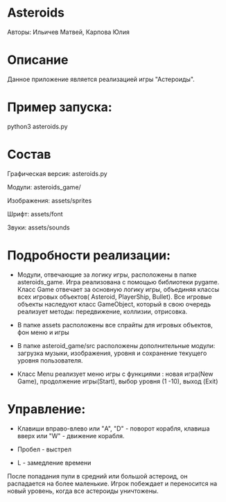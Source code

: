 # Asteroids


Авторы: Ильичев Матвей, Карпова Юлия


# Описание

Данное приложение является реализацией игры "Астероиды".

# Пример запуска:
 
python3 asteroids.py

# Состав

Графическая версия: asteroids.py

Модули: asteroids_game/

Изображения: assets/sprites

Шрифт: assets/font

Звуки: assets/sounds


# Подробности реализации:

- Модули, отвечающие за логику игры, расположены в папке asteroids_game. Игра реализована с помощью библиотеки pygame. Класс Game отвечает за основную логику игры, объединяя классы всех игровых объектов( Asteroid, PlayerShip, Bullet). Все игровые объекты наследуют класс GameObject, который в свою очередь реализует методы: передвижение, коллизии, отрисовкa.

- В папке assets расположены все спрайты для игровых объектов, фон меню и игры

- В папке asteroid_game/src расположены дополнительные модули: загрузка музыки, изображения, уровня и сохранение текущего уровня пользователя.

- Класс Menu реализует меню игры с функциями : новая игра(New Game), продолжение игры(Start), выбор уровня (1 -10), выход (Exit)

# Управление:

- Клавиши вправо-влево или "A", "D" - поворот корабля, клавиша вверх или "W" - движение корабля.

- Пробел - выстрел 
- L - замедление времени

После попадания пули в средний или большой астероид, он распадается на более маленькие. Игрок побеждает и переносится на новый уровень, когда все астероиды уничтожены.

